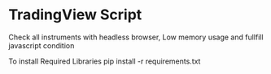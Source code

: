 TradingView Script
====
Check all instruments with headless browser, 
Low memory usage and fullfill javascript condition

To install Required Libraries 
pip install -r requirements.txt